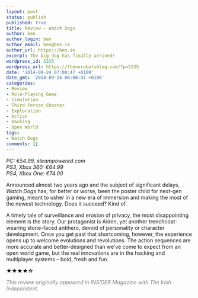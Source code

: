 ```yaml
---
layout: post
status: publish
published: true
title: Review – Watch Dogs
author: ben
author_login: ben
author_email: ben@ben.ie
author_url: https://ben.ie
excerpt: The big dog has finally arrived!
wordpress_id: 5335
wordpress_url: https://thenorobotsblog.com/?p=5335
date: '2014-09-24 07:00:47 +0100'
date_gmt: '2014-09-24 06:00:47 +0100'
categories:
- Review
- Role-Playing Game
- Simulation
- Third Person Shooter
- Exploration
- Action
- Hacking
- Open World
tags:
- Watch Dogs
comments: []
---
```

<address>PC: €54.99, steampowered.com</address>
<address>PS3, Xbox 360: €64.99</address>
<address>PS4, Xbox One: €74.00</address>
<p>Announced almost two years ago and the subject of significant delays, <i>Watch Dogs</i> has, for better or worse, been the poster child for next-gen gaming, meant to usher in a new era of immersion and making the most of the newest technology. Does it succeed? Kind of.</p>
<p>A timely tale of surveillance and erosion of privacy, the most disappointing element is the story. Our protagonist is Aiden, yet another trenchcoat-wearing stone-faced antihero, devoid of personality or character development. Once you get past that shortcoming, however, the experience opens up to welcome evolutions and revolutions. The action sequences are more accurate and better-designed than we’ve come to expect from an open world game, but the real innovations are in the hacking and multiplayer systems – bold, fresh and fun.</p>
<p style="color: #414244;"><span style="color: #000000;">★★★★</span><span style="color: #000000;">☆</span></p>
<p style="color: #414244;"><span style="color: #808080;"><em>This review originally appeared in INSIDER Magazine with The Irish Independent.</em></span></p>
